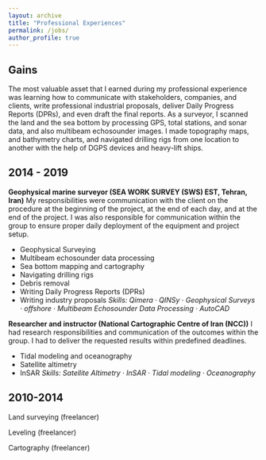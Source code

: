 ```yaml
---
layout: archive
title: "Professional Experiences"
permalink: /jobs/
author_profile: true
---
```


## Gains
The most valuable asset that I earned during my professional experience was learning how to communicate with stakeholders, companies, and clients, write professional industrial proposals, deliver Daily Progress Reports (DPRs), and even draft the final reports. As a surveyor, I scanned the land and the sea bottom by processing GPS, total stations, and sonar data, and also multibeam echosounder images. I made topography maps, and bathymetry charts, and navigated drilling rigs from one location to another with the help of DGPS devices and heavy-lift ships.

## 2014 - 2019
**Geophysical marine surveyor (SEA WORK SURVEY (SWS) EST, Tehran, Iran)**
My responsibilities were communication with the client on the procedure at the beginning of the project, at the end of each day, and at the end of the project. I was also responsible for communication within the group to ensure proper daily deployment of the equipment and project setup.
- Geophysical Surveying
- Multibeam echosounder data processing
- Sea bottom mapping and cartography
- Navigating drilling rigs
- Debris removal
- Writing Daily Progress Reports (DPRs)
- Writing industry proposals
*Skills: Qimera · QINSy · Geophysical Surveys · offshore · Multibeam Echosounder Data Processing · AutoCAD*
 
 **Researcher and instructor (National Cartographic Centre of Iran (NCC))**
 I had research responsibilities and communication of the outcomes within the group. I had to deliver the requested results within predefined deadlines.
- Tidal modeling and oceanography
- Satellite altimetry
- InSAR
*Skills: Satellite Altimetry · InSAR · Tidal modeling · Oceanography*
 
## 2010-2014
Land surveying (freelancer)

Leveling (freelancer)

Cartography (freelancer)
